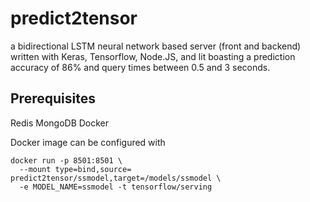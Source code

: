 # predict2tensor
a bidirectional LSTM neural network based server (front and backend) written with Keras, Tensorflow, Node.JS, and lit boasting a prediction accuracy of 86% and query times between 0.5 and 3 seconds.

## Prerequisites
Redis
MongoDB
Docker

Docker image can be configured with 

```
docker run -p 8501:8501 \   
  --mount type=bind,source= predict2tensor/ssmodel,target=/models/ssmodel \
  -e MODEL_NAME=ssmodel -t tensorflow/serving
```

